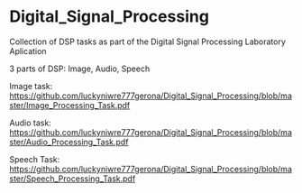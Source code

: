 # Digital_Signal_Processing

Collection of DSP tasks as part of the Digital Signal Processing Laboratory Aplication

3 parts of DSP: Image, Audio, Speech


Image task:
https://github.com/luckyniwre777gerona/Digital_Signal_Processing/blob/master/Image_Processing_Task.pdf


Audio task:
https://github.com/luckyniwre777gerona/Digital_Signal_Processing/blob/master/Audio_Processing_Task.pdf


Speech Task:
https://github.com/luckyniwre777gerona/Digital_Signal_Processing/blob/master/Speech_Processing_Task.pdf
